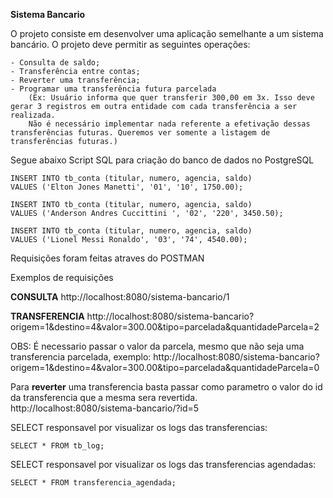 
**Sistema Bancario**
 
 O projeto consiste em desenvolver uma aplicação semelhante a um sistema bancário. O projeto deve permitir as seguintes operações:

	- Consulta de saldo;
	- Transferência entre contas;
	- Reverter uma transferência;
	- Programar uma transferência futura parcelada 
		(Ex: Usuário informa que quer transferir 300,00 em 3x. Isso deve gerar 3 registros em outra entidade com cada transferência a ser realizada. 
		Não é necessário implementar nada referente a efetivação dessas transferências futuras. Queremos ver somente a listagem de transferências futuras.)
    
    
    
  Segue abaixo Script SQL para criação do banco de dados no PostgreSQL

    INSERT INTO tb_conta (titular, numero, agencia, saldo)
    VALUES ('Elton Jones Manetti', '01', '10', 1750.00);

    INSERT INTO tb_conta (titular, numero, agencia, saldo)
    VALUES ('Anderson Andres Cuccittini ', '02', '220', 3450.50);

    INSERT INTO tb_conta (titular, numero, agencia, saldo)
    VALUES ('Lionel Messi Ronaldo', '03', '74', 4540.00);

    
Requisições foram feitas atraves do POSTMAN

Exemplos de requisições

**CONSULTA**
http://localhost:8080/sistema-bancario/1

**TRANSFERENCIA**
http://localhost:8080/sistema-bancario?origem=1&destino=4&valor=300.00&tipo=parcelada&quantidadeParcela=2

OBS: É necessario passar o valor da parcela, mesmo que não seja uma transferencia parcelada, exemplo:
http://localhost:8080/sistema-bancario?origem=1&destino=4&valor=300.00&tipo=parcelada&quantidadeParcela=0

Para **reverter** uma transferencia basta passar como parametro o valor do id da transferencia que a mesma sera revertida.
http://localhost:8080/sistema-bancario/?id=5

SELECT responsavel por visualizar os logs das transferencias:

	SELECT * FROM tb_log;
	
SELECT responsavel por visualizar os logs das transferencias agendadas:

	SELECT * FROM transferencia_agendada;
	
